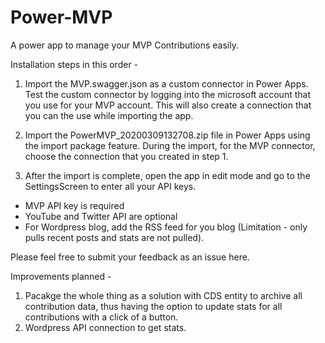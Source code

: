 # Power-MVP
A power app to manage your MVP Contributions easily.


Installation steps in this order -
1. Import the MVP.swagger.json as a custom connector in Power Apps. Test the custom connector by logging into the microsoft account that you use for your MVP account. This will also create a connection that you can the use while importing the app.

2. Import the PowerMVP_20200309132708.zip file in Power Apps using the import package feature.
During the import, for the MVP connector, choose the connection that you created in step 1.

3. After the import is complete, open the app in edit mode and go to the SettingsScreen to enter all your API keys.
- MVP API key is required
- YouTube and Twitter API are optional
- For Wordpress blog, add the RSS feed for you blog (Limitation - only pulls recent posts and stats are not pulled).

Please feel free to submit your feedback as an issue here.

Improvements planned -
1. Pacakge the whole thing as a solution with CDS entity to archive all contribution data, thus having the option to update stats for all contributions with a click of a button.
2. Wordpress API connection to get stats.
